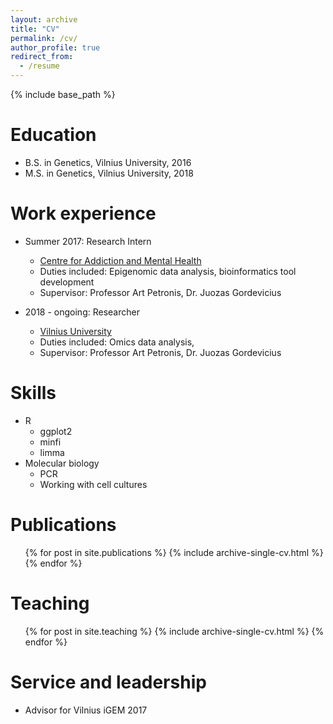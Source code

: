 ```yaml
---
layout: archive
title: "CV"
permalink: /cv/
author_profile: true
redirect_from:
  - /resume
---
```


{% include base_path %}

Education
======
* B.S. in Genetics, Vilnius University, 2016
* M.S. in Genetics, Vilnius University, 2018

Work experience
======
* Summer 2017: Research Intern
  * [Centre for Addiction and Mental Health](http://www.camh.ca/en/hospital/Pages/home.aspx)
  * Duties included: Epigenomic data analysis, bioinformatics tool development
  * Supervisor: Professor Art Petronis, Dr. Juozas Gordevicius

* 2018 - ongoing: Researcher
  * [Vilnius University](http://www.gmc.vu.lt/en/)
  * Duties included: Omics data analysis, 
  * Supervisor: Professor Art Petronis, Dr. Juozas Gordevicius
  
Skills
======
* R
  * ggplot2
  * minfi
  * limma
* Molecular biology
  * PCR
  * Working with cell cultures

Publications
======
  <ul>{% for post in site.publications %}
    {% include archive-single-cv.html %}
  {% endfor %}</ul>
  
Teaching
======
  <ul>{% for post in site.teaching %}
    {% include archive-single-cv.html %}
  {% endfor %}</ul>
  
Service and leadership
======
* Advisor for Vilnius iGEM 2017

